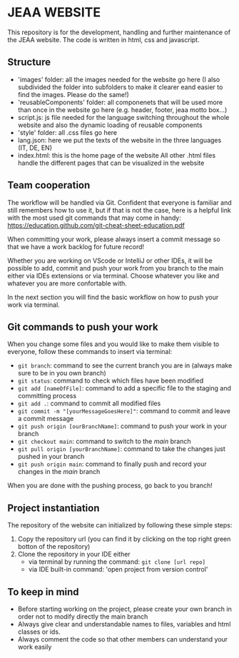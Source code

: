 # JEAA WEBSITE

This repository is for the development, handling and further maintenance of the JEAA website.
The code is written in html, css and javascript.

## Structure
* 'images' folder: all the images needed for the website go here 
    (I also subdivided the folder into subfolders to make it clearer eand easier to find the images. Please do the same!)
* 'reusableComponents' folder: all componenets that will be used more than once in the website go here (e.g. header, footer, jeaa motto box...)
* script.js: js file needed for the language switching throughout the whole website and also the dynamic loading of reusable components
* 'style' folder: all .css files go here
* lang.json: here we put the texts of the website in the three languages (IT, DE, EN)
* index.html: this is the home page of the website
All other .html files handle the different pages that can be visualized in the website

## Team cooperation
The workflow will be handled via Git. Confident that everyone is familiar and still remembers how to use it, but if that is not the case,
here is a helpful link with the most used git commands that may come in handy: https://education.github.com/git-cheat-sheet-education.pdf 

When committing your work, please always insert a commit message so that we have a work backlog for future record!

Whether you are working on VScode or IntelliJ or other IDEs, it will be possible to add, commit and push your work from you branch to the main 
either via IDEs extensions or via terminal. Choose whatever you like and whatever you are more confortable with.

In the next section you will find the basic workflow on how to push your work via terminal.

## Git commands to push your work
When you change some files and you would like to make them visible to everyone, follow these commands to insert via terminal:

* ``` git branch ```: command to see the current branch you are in (always make sure to be in you own branch)
* ``` git status ```: command to check which files have been modified
* ``` git add [nameOfFile] ```: command to add a specific file to the staging and committing process
* ``` git add . ```: command to commit all modified files
* ``` git commit -m "[yourMessageGoesHere]" ```: command to commit and leave a commit message
* ``` git push origin [ourBranchName] ```: command to push your work in your branch
* ``` git checkout main ```: command to switch to the _main_ branch
* ``` git pull origin [yourBranchName] ```: command to take the changes just pushed in your branch
* ``` git push origin main ```: command to finally push and record your changes in the _main_ branch

When you are done with the pushing process, go back to you branch!

## Project instantiation
The repository of the website can initialized by following these simple steps:
1. Copy the repository url (you can find it by clicking on the top right green botton of the repository)
2. Clone the repository in your IDE either 
    - via terminal by running the command: ``` git clone [url repo] ```
    - via IDE built-in command: 'open project from version control'

## To keep in mind
* Before starting working on the project, please create your own branch in order not to modify directly the main branch
* Always give clear and understandable names to files, variables and html classes or ids.
* Always comment the code so that other members can understand your work easily 




